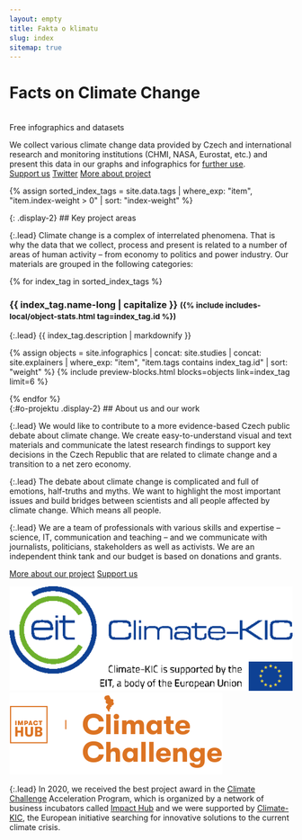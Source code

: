 ```yaml
---
layout: empty
title: Fakta o klimatu
slug: index
sitemap: true
---
```

<div class="section intro">
    <div class="container">
        <h1 class="display-1" id="home">Facts on Climate Change</h1>
        <span class="tagline"><br>Free infographics and datasets</span>
        <p class="mb-5">We collect various climate change data provided by Czech and international research and monitoring institutions (CHMI, NASA, Eurostat, etc.) and present this data in our graphs and infographics for <a href="/how-to-use" title="How to use our materials">further use</a>.<br/>
            <a href="{{ site.fundraising }}" class="btn btn-primary mt-3"><i class="fas fa-fw fa-heart"></i> Support us</a>
            <a href="https://twitter.com/{{ site.twitter }}" target="_blank" class="btn btn-secondary mt-3"><i class="fab fa-fw fa-twitter"></i> Twitter</a>
            <a href="#o-projektu" class="btn btn-secondary mt-3"><i class="fas fa-fw fa-info"></i> More about project</a>
        </p>
    </div>
</div>

{% assign sorted_index_tags = site.data.tags | where_exp: "item", "item.index-weight > 0" | sort: "index-weight" %}
<div class="section"><div class="container" markdown="1">
{: .display-2}
## Key project areas 

{:.lead}
Climate change is a complex of interrelated phenomena. That is why the data that we collect, process and present is related to a number of areas of human activity – from economy to politics and power industry. Our materials are grouped in the following categories:

<div class="accordion" id="accordionExample">
{% for index_tag in sorted_index_tags %}
<div class="accordion-item">
    <div class="accordion-header collapsed" id="heading_{{ index_tag.id }}" role="button" data-toggle="collapse" data-target="#collapse_{{ index_tag.id }}" aria-expanded="false" aria-controls="collapse_{{ index_tag.id }}">
        <h3 class="display-3">
        <span class="fa fa-fw fa-chevron-up"></span>
        {{ index_tag.name-long | capitalize }}
        <small class="text-secondary d-none d-md-inline">({% include includes-local/object-stats.html tag=index_tag.id %})</small>
        </h3>
    </div>
    <div class="collapse" id="collapse_{{ index_tag.id }}"  aria-labelledby="heading_{{ index_tag.id }}" data-parent="#accordionExample" markdown="1">
{:.lead}
{{ index_tag.description | markdownify }}

{% assign objects = site.infographics | concat: site.studies | concat: site.explainers | where_exp: "item", "item.tags contains index_tag.id" | sort: "weight" %}
{% include preview-blocks.html blocks=objects link=index_tag limit=6 %}

</div>
</div>
{% endfor %}
</div> <!-- accordion end -->

</div></div>

<div class="section"><div class="container clearfix" markdown="1">
{:#o-projektu .display-2}
## About us and our work

{:.lead}
We would like to contribute to a more evidence-based Czech public debate about climate change.
We create easy-to-understand visual and text materials and communicate the latest research findings to support key decisions in the Czech Republic that are related to climate change and a transition to a net zero economy.

{:.lead}
The debate about climate change is complicated and full of emotions, half-truths and myths. We want to highlight the most important issues and build bridges between scientists and all people affected by climate change. Which means all people.

{:.lead}
We are a team of professionals with various skills and expertise – science, IT, communication and teaching – and we communicate with journalists, politicians, stakeholders as well as activists. We are an independent think tank and our budget is based on donations and grants.

<div class="row">
  <a href="/about" class="btn btn-primary btn-lg col"><i class="fas fa-fw fa-info"></i> More about our project</a>
  <a href="{{ site.fundraising }}" class="btn btn-primary btn-lg col"><i class="fas fa-fw fa-heart"></i> Support us</a>
</div>

<a href="https://www.climate-kic.org/" class="no-ext-link-icon"><img class="index-logos float-right" src="/assets-local/img/logo-climate-kic.png" alt="Climate-KIC logo"/></a>
<a href="https://climatechallenge.impacthub.cz/" class="no-ext-link-icon"><img class="index-logos float-right" src="/assets-local/img/logo-climate-challenge.png" alt="Climate Challenge logo"/></a>

{:.lead}
In 2020, we received the best project award in the [Climate Challenge](https://climatechallenge.impacthub.cz/) Acceleration Program, which is organized by a network of business incubators called [Impact Hub](https://impacthub.cz) and we were supported by [Climate-KIC](https://www.climate-kic.org/), the European initiative searching for innovative solutions to the current climate crisis.

</div></div>
